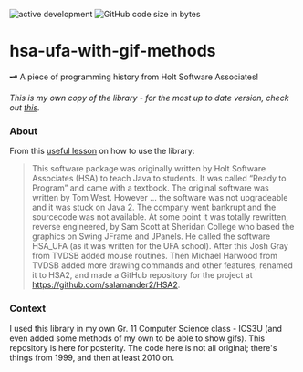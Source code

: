 ![active development](https://img.shields.io/badge/active%20dev-no-red.svg)
![GitHub code size in bytes](https://img.shields.io/github/languages/code-size/simcard0000/hsa-ufa-with-gif-methods.svg)
# hsa-ufa-with-gif-methods
🗝 A piece of programming history from Holt Software Associates!

*This is my own copy of the library - for the most up to date version, check out [this](https://github.com/salamander2/HSA2/).*

### About
From this [useful lesson](http://quarkphysics.ca/ICS3U1/unit4/pdf/1.%20Intro%20to%20HSA2%20Graphics.pdf) on how to use the library:
> This software package was originally written by Holt Software Associates (HSA) to teach Java to students. It was called “Ready to Program” and came with a textbook. The original software was written by Tom West. However ... the software was not upgradeable and it was stuck on Java 2. The company went bankrupt and the sourcecode was not available. At some point it was totally rewritten, reverse engineered, by Sam Scott at Sheridan College who based the graphics on Swing JFrame and JPanels. He called the software HSA_UFA (as it was written for the UFA school). After this Josh Gray from TVDSB added mouse routines. Then Michael Harwood from TVDSB added more drawing commands and other features, renamed it to HSA2, and made a GitHub repository for the project at https://github.com/salamander2/HSA2.

### Context
I used this library in my own Gr. 11 Computer Science class - ICS3U (and even added some methods of my own to be able to show gifs). This repository is here for posterity. The code here is not all original; there's things from 1999, and then at least 2010 on.
